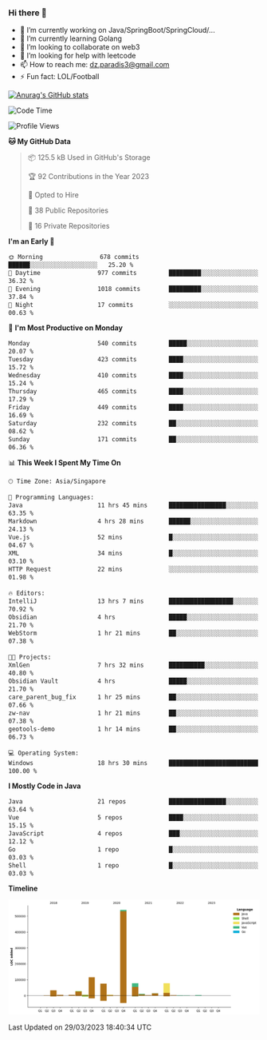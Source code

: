 ### Hi there 👋

- 🔭 I’m currently working on Java/SpringBoot/SpringCloud/...
- 🌱 I’m currently learning Golang
- 👯 I’m looking to collaborate on web3
- 🤔 I’m looking for help with leetcode
- 📫 How to reach me: dz.paradis3@gmail.com
- ⚡ Fun fact: LOL/Football

[![Anurag's GitHub stats](https://github-readme-stats.vercel.app/api?username=xiumu2017&show_icons=true&theme=radical)](https://github.com/anuraghazra/github-readme-stats)

<!--
**xiumu2017/xiumu2017** is a ✨ _special_ ✨ repository because its `README.md` (this file) appears on your GitHub profile.

Here are some ideas to get you started:

- 🔭 I’m currently working on ...
- 🌱 I’m currently learning ...
- 👯 I’m looking to collaborate on ...
- 🤔 I’m looking for help with ...
- 💬 Ask me about ...
- 📫 How to reach me: ...
- 😄 Pronouns: ...
- ⚡ Fun fact: ...
-->

<!--START_SECTION:waka-->
![Code Time](http://img.shields.io/badge/Code%20Time-1%2C298%20hrs%203%20mins-blue)

![Profile Views](http://img.shields.io/badge/Profile%20Views-0-blue)

**🐱 My GitHub Data** 

> 📦 125.5 kB Used in GitHub's Storage 
 > 
> 🏆 92 Contributions in the Year 2023
 > 
> 💼 Opted to Hire
 > 
> 📜 38 Public Repositories 
 > 
> 🔑 16 Private Repositories 
 > 
**I'm an Early 🐤** 

```text
🌞 Morning                678 commits         ██████░░░░░░░░░░░░░░░░░░░   25.20 % 
🌆 Daytime                977 commits         █████████░░░░░░░░░░░░░░░░   36.32 % 
🌃 Evening                1018 commits        █████████░░░░░░░░░░░░░░░░   37.84 % 
🌙 Night                  17 commits          ░░░░░░░░░░░░░░░░░░░░░░░░░   00.63 % 
```
📅 **I'm Most Productive on Monday** 

```text
Monday                   540 commits         █████░░░░░░░░░░░░░░░░░░░░   20.07 % 
Tuesday                  423 commits         ████░░░░░░░░░░░░░░░░░░░░░   15.72 % 
Wednesday                410 commits         ████░░░░░░░░░░░░░░░░░░░░░   15.24 % 
Thursday                 465 commits         ████░░░░░░░░░░░░░░░░░░░░░   17.29 % 
Friday                   449 commits         ████░░░░░░░░░░░░░░░░░░░░░   16.69 % 
Saturday                 232 commits         ██░░░░░░░░░░░░░░░░░░░░░░░   08.62 % 
Sunday                   171 commits         ██░░░░░░░░░░░░░░░░░░░░░░░   06.36 % 
```


📊 **This Week I Spent My Time On** 

```text
🕑︎ Time Zone: Asia/Singapore

💬 Programming Languages: 
Java                     11 hrs 45 mins      ████████████████░░░░░░░░░   63.35 % 
Markdown                 4 hrs 28 mins       ██████░░░░░░░░░░░░░░░░░░░   24.13 % 
Vue.js                   52 mins             █░░░░░░░░░░░░░░░░░░░░░░░░   04.67 % 
XML                      34 mins             █░░░░░░░░░░░░░░░░░░░░░░░░   03.10 % 
HTTP Request             22 mins             ░░░░░░░░░░░░░░░░░░░░░░░░░   01.98 % 

🔥 Editors: 
IntelliJ                 13 hrs 7 mins       ██████████████████░░░░░░░   70.92 % 
Obsidian                 4 hrs               █████░░░░░░░░░░░░░░░░░░░░   21.70 % 
WebStorm                 1 hr 21 mins        ██░░░░░░░░░░░░░░░░░░░░░░░   07.38 % 

🐱‍💻 Projects: 
XmlGen                   7 hrs 32 mins       ██████████░░░░░░░░░░░░░░░   40.80 % 
Obsidian Vault           4 hrs               █████░░░░░░░░░░░░░░░░░░░░   21.70 % 
care_parent_bug_fix      1 hr 25 mins        ██░░░░░░░░░░░░░░░░░░░░░░░   07.66 % 
zw-nav                   1 hr 21 mins        ██░░░░░░░░░░░░░░░░░░░░░░░   07.38 % 
geotools-demo            1 hr 14 mins        ██░░░░░░░░░░░░░░░░░░░░░░░   06.73 % 

💻 Operating System: 
Windows                  18 hrs 30 mins      █████████████████████████   100.00 % 
```

**I Mostly Code in Java** 

```text
Java                     21 repos            ████████████████░░░░░░░░░   63.64 % 
Vue                      5 repos             ████░░░░░░░░░░░░░░░░░░░░░   15.15 % 
JavaScript               4 repos             ███░░░░░░░░░░░░░░░░░░░░░░   12.12 % 
Go                       1 repo              █░░░░░░░░░░░░░░░░░░░░░░░░   03.03 % 
Shell                    1 repo              █░░░░░░░░░░░░░░░░░░░░░░░░   03.03 % 
```



**Timeline**

![Lines of Code chart](https://raw.githubusercontent.com/xiumu2017/xiumu2017/main/assets/bar_graph.png)


 Last Updated on 29/03/2023 18:40:34 UTC
<!--END_SECTION:waka-->
